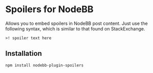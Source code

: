 # Spoilers for NodeBB

Allows you to embed spoilers in NodeBB post content. Just use the following syntax, which is similar to that found on StackExchange.

```
>! spoiler text here
```

## Installation

    npm install nodebb-plugin-spoilers
